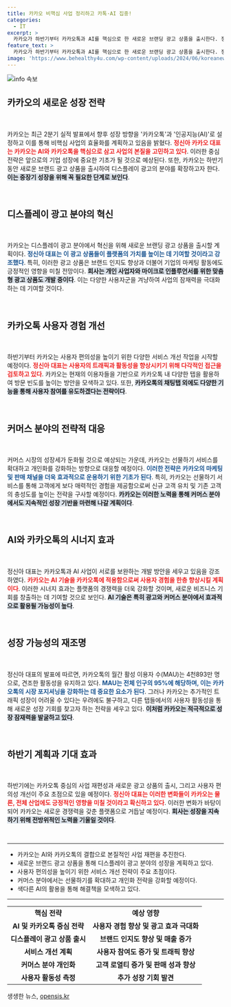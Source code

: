 ```yaml
---
title: 카카오 비핵심 사업 정리하고 카톡·AI 집중!
categories:
  - IT
excerpt: >
  카카오가 하반기부터 카카오톡과 AI를 핵심으로 한 새로운 브랜딩 광고 상품을 출시한다. 정신아 대표는 비핵심 사업을 정리하고 효율화를 추진할 계획을 밝혔으며, 플랫폼 사용자 경험을 개선해 추가 성장을 노릴 예정이다.
feature_text: >
  카카오가 하반기부터 카카오톡과 AI를 핵심으로 한 새로운 브랜딩 광고 상품을 출시한다. 정신아 대표는 비핵심 사업을 정리하고 효율화를 추진할 계획을 밝혔으며, 플랫폼 사용자 경험을 개선해 추가 성장을 노릴 예정이다.
image: 'https://www.behealthy4u.com/wp-content/uploads/2024/06/koreanews.jpg'
---
```


<p><img src="https://www.behealthy4u.com/wp-content/uploads/2024/06/koreanews.jpg" alt="info 속보" /></p>

<h2 data-ke-size="size26">카카오의 새로운 성장 전략</h2>

<p data-ke-size="size16">&nbsp;</p>

<p>카카오는 최근 2분기 실적 발표에서 향후 성장 방향을 '카카오톡'과 '인공지능(AI)'로 설정하고 이를 통해 비핵심 사업의 효율화를 계획하고 있음을 밝혔다. <b><span style="color: #ee2323;">정신아 카카오 대표는 카카오는 AI와 카카오톡을 핵심으로 삼고 사업의 본질을 고민하고 있다</span></b>. 이러한 중심 전략은 앞으로의 기업 성장에 중요한 기초가 될 것으로 예상된다. 또한, 카카오는 하반기 동안 새로운 브랜드 광고 상품을 출시하여 디스플레이 광고의 분야를 확장하고자 한다. <b><span style="background-color: #21538527;">이는 중장기 성장을 위해 꼭 필요한 단계로 보인다</span></b>.</p>

<p data-ke-size="size16">&nbsp;</p>

<h2 data-ke-size="size26">디스플레이 광고 분야의 혁신</h2>

<p data-ke-size="size16">&nbsp;</p>

<p>카카오는 디스플레이 광고 분야에서 혁신을 위해 새로운 브랜딩 광고 상품을 출시할 계획이다. <b><span style="color: #1a5490;">정신아 대표는 이 광고 상품들이 플랫폼의 가치를 높이는 데 기여할 것이라고 강조했다</span></b>. 특히, 이러한 광고 상품은 브랜드 인지도 향상과 더불어 기업의 마케팅 활동에도 긍정적인 영향을 미칠 전망이다. <b><span style="background-color: #21538527;">회사는 개인 사업자와 마이크로 인플루언서를 위한 맞춤형 광고 상품도 개발 중이다</span></b>. 이는 다양한 사용자군을 겨냥하여 사업의 잠재력을 극대화하는 데 기여할 것이다.</p>

<p data-ke-size="size16">&nbsp;</p>

<h2 data-ke-size="size26">카카오톡 사용자 경험 개선</h2>

<p data-ke-size="size16">&nbsp;</p>

<p>하반기부터 카카오는 사용자 편의성을 높이기 위한 다양한 서비스 개선 작업을 시작할 예정이다. <b><span style="color: #ee2323;">정신아 대표는 사용자의 트래픽과 활동성을 향상시키기 위해 다각적인 접근을 검토하고 있다</span></b>. 카카오는 현재의 이용자들을 기반으로 카카오톡 내 다양한 탭을 활용하여 방문 빈도를 높이는 방안을 모색하고 있다. 또한, <b><span style="background-color: #21538527;">카카오톡의 채팅탭 외에도 다양한 기능을 통해 사용자 참여를 유도하겠다는 전략이다</span></b>.</p>

<p data-ke-size="size16">&nbsp;</p>

<h2 data-ke-size="size26">커머스 분야의 전략적 대응</h2>

<p data-ke-size="size16">&nbsp;</p>

<p>커머스 시장의 성장세가 둔화될 것으로 예상되는 가운데, 카카오는 선물하기 서비스를 확대하고 개인화를 강화하는 방향으로 대응할 예정이다. <b><span style="color: #1a5490;">이러한 전략은 카카오의 마케팅 및 판매 채널을 더욱 효과적으로 운용하기 위한 기초가 된다</span></b>. 특히, 카카오는 선물하기 서비스를 통해 고객에게 보다 매력적인 경험을 제공함으로써 신규 고객 유치 및 기존 고객의 충성도를 높이는 전략을 구사할 예정이다. <b><span style="background-color: #21538527;">카카오는 이러한 노력을 통해 커머스 분야에서도 지속적인 성장 기반을 마련해 나갈 계획이다</span></b>.</p>

<p data-ke-size="size16">&nbsp;</p>

<h2 data-ke-size="size26">AI와 카카오톡의 시너지 효과</h2>

<p data-ke-size="size16">&nbsp;</p>

<p>정신아 대표는 카카오톡과 AI 사업이 서로를 보완하는 개발 방안을 세우고 있음을 강조하였다. <b><span style="color: #ee2323;">카카오는 AI 기술을 카카오톡에 적용함으로써 사용자 경험을 한층 향상시킬 계획이다</span></b>. 이러한 시너지 효과는 플랫폼의 경쟁력을 더욱 강화할 것이며, 새로운 비즈니스 기회를 창출하는 데 기여할 것으로 보인다. <b><span style="background-color: #21538527;">AI 기술은 특히 광고와 커머스 분야에서 효과적으로 활용될 가능성이 높다</span></b>.</p>

<p data-ke-size="size16">&nbsp;</p>

<h2 data-ke-size="size26">성장 가능성의 재조명</h2>

<p data-ke-size="size16">&nbsp;</p>

<p>정신아 대표의 발표에 따르면, 카카오톡의 월간 활성 이용자 수(MAU)는 4천893만 명으로, 견조한 활동성을 유지하고 있다. <b><span style="color: #1a5490;">MAU는 전체 인구의 95%에 해당하며, 이는 카카오톡의 시장 포지셔닝을 강화하는 데 중요한 요소가 된다</span></b>. 그러나 카카오는 추가적인 트래픽 성장이 어려울 수 있다는 우려에도 불구하고, 다른 탭들에서의 사용자 활동성을 통해 새로운 성장 기회를 찾고자 하는 전략을 세우고 있다. <b><span style="background-color: #21538527;">이처럼 카카오는 적극적으로 성장 잠재력을 발굴하고 있다</span></b>.</p>

<p data-ke-size="size16">&nbsp;</p>

<h2 data-ke-size="size26">하반기 계획과 기대 효과</h2>

<p data-ke-size="size16">&nbsp;</p>

<p>하반기에는 카카오톡 중심의 사업 재편성과 새로운 광고 상품의 출시, 그리고 사용자 편의성 개선이 주요 초점으로 있을 예정이다. <b><span style="color: #ee2323;">정신아 대표는 이러한 변화들이 카카오는 물론, 전체 산업에도 긍정적인 영향을 미칠 것이라고 확신하고 있다</span></b>. 이러한 변화가 바탕이 되어 카카오는 새로운 경쟁력을 갖춘 플랫폼으로 거듭날 예정이다. <b><span style="background-color: #21538527;">회사는 성장을 지속하기 위해 전방위적인 노력을 기울일 것이다</span></b>.</p>

<p data-ke-size="size16">&nbsp;</p>

<hr>

<ul>
  <li>카카오는 AI와 카카오톡의 결합으로 본질적인 사업 재편을 추진한다.</li>
  <li>새로운 브랜드 광고 상품을 통해 디스플레이 광고 분야의 성장을 계획하고 있다.</li>
  <li>사용자 편의성을 높이기 위한 서비스 개선 전략이 주요 초점이다.</li>
  <li>커머스 분야에서는 선물하기를 확대하고 개인화 전략을 강화할 예정이다.</li>
  <li>색다른 AI의 활용을 통해 해결책을 모색하고 있다.</li>
</ul>

<hr>

<table>
<tr>
    <td style="text-align: center; height: 17px;"><b>핵심 전략</b></td>
    <td style="text-align: center; height: 17px;"><b>예상 영향</b></td>
</tr>
<tr>
    <td style="text-align: center; height: 17px;"><b>AI 및 카카오톡 중심 전략</b></td>
    <td style="text-align: center; height: 17px;"><b>사용자 경험 향상 및 광고 효과 극대화</b></td>
</tr>
<tr>
    <td style="text-align: center; height: 17px;"><b>디스플레이 광고 상품 출시</b></td>
    <td style="text-align: center; height: 17px;"><b>브랜드 인지도 향상 및 매출 증가</b></td>
</tr>
<tr>
    <td style="text-align: center; height: 17px;"><b>서비스 개선 계획</b></td>
    <td style="text-align: center; height: 17px;"><b>사용자 참여도 증가 및 트래픽 향상</b></td>
</tr>
<tr>
    <td style="text-align: center; height: 17px;"><b>커머스 분야 개인화</b></td>
    <td style="text-align: center; height: 17px;"><b>고객 로열티 증가 및 판매 성과 향상</b></td>
</tr>
<tr>
    <td style="text-align: center; height: 17px;"><b>사용자 활동성 측정</b></td>
    <td style="text-align: center; height: 17px;"><b>추가 성장 기회 발견</b></td>
</tr>
</table>
생생한 뉴스, <a href="https://opensis.kr" rel="dofollow">opensis.kr</a>


